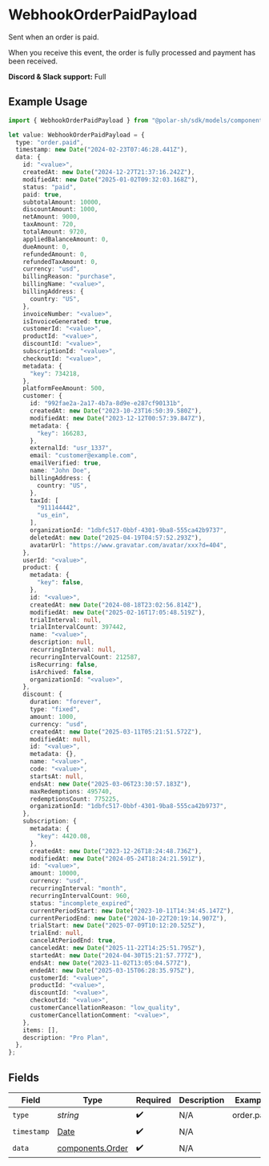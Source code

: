 # WebhookOrderPaidPayload

Sent when an order is paid.

When you receive this event, the order is fully processed and payment has been received.

**Discord & Slack support:** Full

## Example Usage

```typescript
import { WebhookOrderPaidPayload } from "@polar-sh/sdk/models/components/webhookorderpaidpayload.js";

let value: WebhookOrderPaidPayload = {
  type: "order.paid",
  timestamp: new Date("2024-02-23T07:46:28.441Z"),
  data: {
    id: "<value>",
    createdAt: new Date("2024-12-27T21:37:16.242Z"),
    modifiedAt: new Date("2025-01-02T09:32:03.168Z"),
    status: "paid",
    paid: true,
    subtotalAmount: 10000,
    discountAmount: 1000,
    netAmount: 9000,
    taxAmount: 720,
    totalAmount: 9720,
    appliedBalanceAmount: 0,
    dueAmount: 0,
    refundedAmount: 0,
    refundedTaxAmount: 0,
    currency: "usd",
    billingReason: "purchase",
    billingName: "<value>",
    billingAddress: {
      country: "US",
    },
    invoiceNumber: "<value>",
    isInvoiceGenerated: true,
    customerId: "<value>",
    productId: "<value>",
    discountId: "<value>",
    subscriptionId: "<value>",
    checkoutId: "<value>",
    metadata: {
      "key": 734218,
    },
    platformFeeAmount: 500,
    customer: {
      id: "992fae2a-2a17-4b7a-8d9e-e287cf90131b",
      createdAt: new Date("2023-10-23T16:50:39.580Z"),
      modifiedAt: new Date("2023-12-12T00:57:39.847Z"),
      metadata: {
        "key": 166283,
      },
      externalId: "usr_1337",
      email: "customer@example.com",
      emailVerified: true,
      name: "John Doe",
      billingAddress: {
        country: "US",
      },
      taxId: [
        "911144442",
        "us_ein",
      ],
      organizationId: "1dbfc517-0bbf-4301-9ba8-555ca42b9737",
      deletedAt: new Date("2025-04-19T04:57:52.293Z"),
      avatarUrl: "https://www.gravatar.com/avatar/xxx?d=404",
    },
    userId: "<value>",
    product: {
      metadata: {
        "key": false,
      },
      id: "<value>",
      createdAt: new Date("2024-08-18T23:02:56.814Z"),
      modifiedAt: new Date("2025-02-16T17:05:48.519Z"),
      trialInterval: null,
      trialIntervalCount: 397442,
      name: "<value>",
      description: null,
      recurringInterval: null,
      recurringIntervalCount: 212587,
      isRecurring: false,
      isArchived: false,
      organizationId: "<value>",
    },
    discount: {
      duration: "forever",
      type: "fixed",
      amount: 1000,
      currency: "usd",
      createdAt: new Date("2025-03-11T05:21:51.572Z"),
      modifiedAt: null,
      id: "<value>",
      metadata: {},
      name: "<value>",
      code: "<value>",
      startsAt: null,
      endsAt: new Date("2025-03-06T23:30:57.183Z"),
      maxRedemptions: 495740,
      redemptionsCount: 775225,
      organizationId: "1dbfc517-0bbf-4301-9ba8-555ca42b9737",
    },
    subscription: {
      metadata: {
        "key": 4420.08,
      },
      createdAt: new Date("2023-12-26T18:24:48.736Z"),
      modifiedAt: new Date("2024-05-24T18:24:21.591Z"),
      id: "<value>",
      amount: 10000,
      currency: "usd",
      recurringInterval: "month",
      recurringIntervalCount: 960,
      status: "incomplete_expired",
      currentPeriodStart: new Date("2023-10-11T14:34:45.147Z"),
      currentPeriodEnd: new Date("2024-10-22T20:19:14.907Z"),
      trialStart: new Date("2025-07-09T10:12:20.525Z"),
      trialEnd: null,
      cancelAtPeriodEnd: true,
      canceledAt: new Date("2025-11-22T14:25:51.795Z"),
      startedAt: new Date("2024-04-30T15:21:57.777Z"),
      endsAt: new Date("2023-11-02T13:05:04.577Z"),
      endedAt: new Date("2025-03-15T06:28:35.975Z"),
      customerId: "<value>",
      productId: "<value>",
      discountId: "<value>",
      checkoutId: "<value>",
      customerCancellationReason: "low_quality",
      customerCancellationComment: "<value>",
    },
    items: [],
    description: "Pro Plan",
  },
};
```

## Fields

| Field                                                                                         | Type                                                                                          | Required                                                                                      | Description                                                                                   | Example                                                                                       |
| --------------------------------------------------------------------------------------------- | --------------------------------------------------------------------------------------------- | --------------------------------------------------------------------------------------------- | --------------------------------------------------------------------------------------------- | --------------------------------------------------------------------------------------------- |
| `type`                                                                                        | *string*                                                                                      | :heavy_check_mark:                                                                            | N/A                                                                                           | order.paid                                                                                    |
| `timestamp`                                                                                   | [Date](https://developer.mozilla.org/en-US/docs/Web/JavaScript/Reference/Global_Objects/Date) | :heavy_check_mark:                                                                            | N/A                                                                                           |                                                                                               |
| `data`                                                                                        | [components.Order](../../models/components/order.md)                                          | :heavy_check_mark:                                                                            | N/A                                                                                           |                                                                                               |